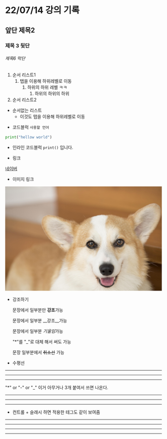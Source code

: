 # 22/07/14 강의 기록

## 앞단 제목2

### 제목 3 뒷단

###### 제목6 막단



1. 순서 리스트1
   1. 탭을 이용해 하위레벨로 이동
      1. 하위의 하위 레벨 ㅋㅋ
         1. 하위의 하위의 하위
2. 순서 리스트2



* 순서없는 리스트
  * 이것도 탭을 이용해 하위레벨로 이동



- 코드블럭 ```사용할 언어```

``` py
print("hellow world")
```

- 인라인 코드블럭 `print()` 입니다.



- 링크

[네이버](https://www.naver.com)

- 이미지 링크

![이미지](README.assets/강아지111.jpg)



- 강조하기

  문장에서 일부분만 **강조**가능

  문장에서 일부분 __강조__가능

  문장에서 일부분 *기울임*가능

  "*"를 "_"로 대체 해서 써도 가능

  문장 일부분에서 ~~취소선~~ 가능



- 수평선

---

___

***

"*" or "-" or "_" 이거 아무거나 3개 붙여서 쓰면 나온다.

***

___

---

- 컨트롤 + 슬래시 하면 적용한 테그도 같이 보여줌





---

---

----

----

